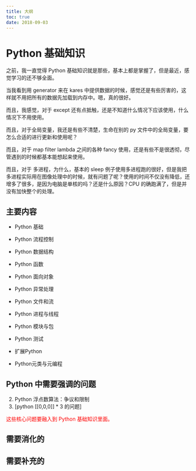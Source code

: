 ```yaml
---
title: 大纲
toc: true
date: 2018-09-03
---
```


# Python 基础知识

之前，我一直觉得 Python 基础知识就是那些，基本上都是掌握了，但是最近，感觉学习的还不够全面。

当我看到用 generator 来在 kares 中提供数据的时候，感觉还是有些厉害的，这样就不用把所有的数据先加载到内存中。嗯，真的很好。

而且，我感觉，对于 except 还有点抵触，还是不知道什么情况下应该使用，什么情况下不用使用。

而且，对于全局变量，我还是有些不清楚，生命在别的 py 文件中的全局变量，要怎么合适的进行更新和使用呢？

而且，对于 map filter lambda 之间的各种 fancy 使用，还是有些不是很透彻，尽管遇到的时候都基本能想起来使用。

而且，对于 多进程，为什么，基本的 sleep 例子使用多进程跑的很好，但是我把多进程实际用在图像处理中的时候，就有问题了呢？使用的时间不仅没有降低，还增多了很多，是因为电脑是单核的吗？还是什么原因？CPU 的确跑满了，但是并没有加快整个的处理。

## 主要内容


- Python 基础
- Python 流程控制
- Python 数据结构
- Python 函数
- Python 面向对象
- Python 异常处理
- Python 文件和流
- Python 进程与线程
- Python 模块与包
- Python 测试
- 扩展Python

- Python元类与元编程







## Python 中需要强调的问题


2. Python 浮点数算法：争议和限制
3. [python [[0,0,0]] * 3 的问题]


<span style="color:red;">这些核心问题要融入到 Python 基础知识里面。</span>


## 需要消化的


## 需要补充的
